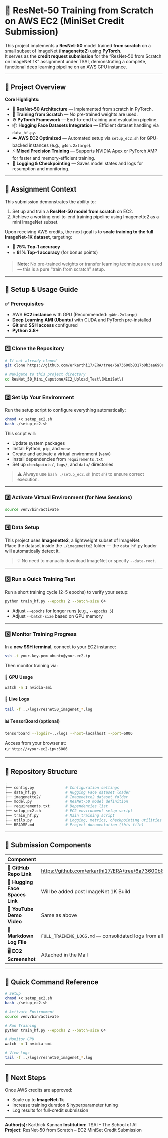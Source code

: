 # 🧠 ResNet-50 Training from Scratch on AWS EC2 (MiniSet Credit Submission)

This project implements a **ResNet-50** model trained **from scratch** on a small subset of ImageNet (**Imagenette2**) using **PyTorch**.  
It serves as the **credit request submission** for the “ResNet-50 from Scratch on ImageNet 1K” assignment under TSAI, demonstrating a complete, functional deep learning pipeline on an AWS GPU instance.

---

## 🚀 Project Overview

**Core Highlights:**

- 🧩 **ResNet-50 Architecture** — Implemented from scratch in PyTorch.  
- 🔄 **Training from Scratch** — No pre-trained weights are used.  
- ⚙️ **PyTorch Framework** — End-to-end training and evaluation pipeline.  
- 📦 **Hugging Face Datasets Integration** — Efficient dataset handling via `data_hf.py`.  
- ☁️ **AWS EC2 Optimized** — Automated setup via `setup_ec2.sh` for GPU-backed instances (e.g., `g4dn.2xlarge`).  
- ⚡ **Mixed Precision Training** — Supports NVIDIA Apex or PyTorch AMP for faster and memory-efficient training.  
- 🧾 **Logging & Checkpointing** — Saves model states and logs for resumption and monitoring.

---

## 🎯 Assignment Context

This submission demonstrates the ability to:
1. Set up and train a **ResNet-50 model from scratch** on EC2.
2. Achieve a working end-to-end training pipeline using Imagenette2 as a mini ImageNet subset.

Upon receiving AWS credits, the next goal is to **scale training to the full ImageNet-1K dataset**, targeting:
- 🎯 **75% Top-1 accuracy**
- ⭐ **81% Top-1 accuracy** (for bonus points)

> **Note:** No pre-trained weights or transfer learning techniques are used — this is a pure “train from scratch” setup.

---

## 🧰 Setup & Usage Guide

### ✅ Prerequisites

- AWS **EC2 instance** with GPU (Recommended: `g4dn.2xlarge`)
- **Deep Learning AMI (Ubuntu)** with CUDA and PyTorch pre-installed  
- **Git** and **SSH access** configured
- **Python 3.8+**

---

### 1️⃣ Clone the Repository

```bash
# If not already cloned
git clone https://github.com/erkarthi17/ERA/tree/6a73600b8317b0b3aa690a2c0d899549452c22a3/ResNet_50_Mini_Capstone/EC2_Upload_Test(MiniSet)

# Navigate to this project directory
cd ResNet_50_Mini_Capstone/EC2_Upload_Test\(MiniSet\)
```

---

### 2️⃣ Set Up Your Environment

Run the setup script to configure everything automatically:

```bash
chmod +x setup_ec2.sh
bash ./setup_ec2.sh
```

This script will:
- Update system packages
- Install Python, `pip`, and `venv`
- Create and activate a virtual environment (`venv`)
- Install dependencies from `requirements.txt`
- Set up `checkpoints/`, `logs/`, and `data/` directories

> ⚠️ Always use `bash ./setup_ec2.sh` (not `sh`) to ensure correct execution.

---

### 3️⃣ Activate Virtual Environment (for New Sessions)

```bash
source venv/bin/activate
```

---

### 4️⃣ Data Setup

This project uses **Imagenette2**, a lightweight subset of ImageNet.  
Place the dataset inside the `./imagenette2` folder — the `data_hf.py` loader will automatically detect it.

> 💡 No need to manually download ImageNet or specify `--data-root`.

---

### 5️⃣ Run a Quick Training Test

Run a short training cycle (2–5 epochs) to verify your setup:

```bash
python train_hf.py --epochs 2 --batch-size 64
```

- Adjust `--epochs` for longer runs (e.g., `--epochs 5`)
- Adjust `--batch-size` based on GPU memory

---

### 6️⃣ Monitor Training Progress

In a **new SSH terminal**, connect to your EC2 instance:

```bash
ssh -i your-key.pem ubuntu@your-ec2-ip
```

Then monitor training via:

#### 🧠 GPU Usage
```bash
watch -n 1 nvidia-smi
```

#### 📝 Live Logs
```bash
tail -f ../logs/resnet50_imagenet_*.log
```

#### 📊 TensorBoard (optional)
```bash
tensorboard --logdir=../logs --host=localhost --port=6006
```
Access from your browser at:  
👉 `http://<your-ec2-ip>:6006`

---

## 📂 Repository Structure

```bash
.
├── config.py              # Configuration settings
├── data_hf.py             # Hugging Face dataset loader
├── imagenette2/           # Imagenette2 dataset folder
├── model.py               # ResNet-50 model definition
├── requirements.txt       # Dependencies list
├── setup_ec2.sh           # EC2 environment setup script
├── train_hf.py            # Main training script
├── utils.py               # Logging, metrics, checkpointing utilities
└── README.md              # Project documentation (this file)
```

---

## 🧾 Submission Components

| Component | Description |
|------------|-------------|
| 🧠 **GitHub Repo Link** | https://github.com/erkarthi17/ERA/tree/6a73600b8317b0b3aa690a2c0d899549452c22a3/ResNet_50_Mini_Capstone/EC2_Upload_Test(MiniSet) |
| 🤗 **Hugging Face Spaces Link** | Will be added post ImageNet 1K Build |
| 🎥 **YouTube Demo Video** | Same as above |
| 📜 **Markdown Log File** | `FULL_TRAINING_LOGS.md` — consolidated logs from all epochs |
| 🖥️ **EC2 Screenshot** | Attached in the Mail |

---

## 🧩 Quick Command Reference

```bash
# Setup
chmod +x setup_ec2.sh
bash ./setup_ec2.sh

# Activate Environment
source venv/bin/activate

# Run Training
python train_hf.py --epochs 2 --batch-size 64

# Monitor GPU
watch -n 1 nvidia-smi

# View Logs
tail -f ../logs/resnet50_imagenet_*.log
```

---

## 🏁 Next Steps

Once AWS credits are approved:
- Scale up to **ImageNet-1k**
- Increase training duration & hyperparameter tuning
- Log results for full-credit submission

---

**Author(s):** Karthick Kannan
**Institution:** TSAI – The School of AI  
**Project:** ResNet-50 from Scratch – EC2 MiniSet Credit Submission